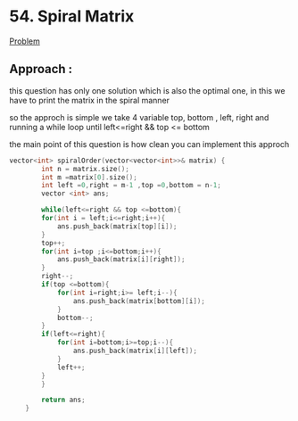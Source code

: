 # 54. Spiral Matrix

[Problem](https://leetcode.com/problems/spiral-matrix/description/)
## Approach :
this question has only one solution which is also the optimal one, in this we have to print the matrix in the spiral manner

so the approch is simple we take 4 variable top, bottom , left, right and running a while loop until left<=right && top <= bottom

the main point of this question is how clean you can implement this approch

```cpp
vector<int> spiralOrder(vector<vector<int>>& matrix) {
        int n = matrix.size();
        int m =matrix[0].size();
        int left =0,right = m-1 ,top =0,bottom = n-1;
        vector <int> ans;

        while(left<=right && top <=bottom){
        for(int i = left;i<=right;i++){
            ans.push_back(matrix[top][i]);
        }
        top++;
        for(int i=top ;i<=bottom;i++){
            ans.push_back(matrix[i][right]);
        }
        right--;
        if(top <=bottom){
            for(int i=right;i>= left;i--){
                ans.push_back(matrix[bottom][i]);
            }
            bottom--;
        }
        if(left<=right){
            for(int i=bottom;i>=top;i--){
                ans.push_back(matrix[i][left]);
            }
            left++;
        }
        }

        return ans;
    }
```
